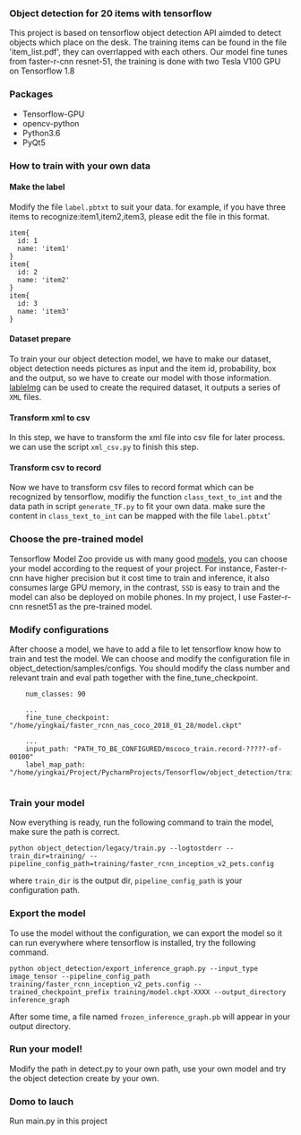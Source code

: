 ### Object detection for 20 items with tensorflow
This project is based on tensorflow object detection API aimded
 to detect objects which place on the desk. The training items
 can be found in the file 'item_list.pdf', they can overrlapped
 with each others. Our model fine tunes from faster-r-cnn 
  resnet-51, the training is done with two Tesla V100 GPU on
  Tensorflow 1.8 
    
### Packages
* Tensorflow-GPU
* opencv-python
* Python3.6
* PyQt5
### How to train with your own data
#### Make the label
Modify the file `label.pbtxt` to suit your data. for example, if you
have three items to recognize:item1,item2,item3, please edit the file
in this format.
```
item{
  id: 1
  name: 'item1'
}
item{
  id: 2
  name: 'item2'
}
item{
  id: 3
  name: 'item3'
}
```
#### Dataset prepare
To train your our object detection model, we have to make our 
dataset, object detection needs pictures as input and the item
id, probability, box and the output, so we have to create our
model with those information. [lableImg](https://github.com/tzutalin/labelImg.git)
can be used to create the required dataset, it outputs a series of `XML` 
files.
#### Transform xml to csv
In this step, we have to transform the xml file into csv file for
later process. we can use the script `xml_csv.py` to finish this step.
#### Transform csv to record
Now we have to transform csv files to record format which can be recognized
by tensorflow, modifiy the function `class_text_to_int` and the
data path in script `generate_TF.py` to fit your own data. make sure 
the content in `class_text_to_int` can be mapped with the file `label.pbtxt`'
### Choose the pre-trained model
Tensorflow Model Zoo provide us with many good [models](https://github.com/tensorflow/models/blob/master/research/object_detection/g3doc/detection_model_zoo.md),
you can choose your model according to the request of your project. For
instance, Faster-r-cnn have higher precision but it cost time to train and
inference, it also consumes large GPU memory, in the contrast, `SSD`
is easy to train and the model can also be deployed on mobile phones.
In my project, I use Faster-r-cnn resnet51 as the pre-trained model.
### Modify configurations
After choose a model, we have to add a file to let tensorflow know how
to train and test the model. We can choose and modify the
configuration file in object_detection/samples/configs. You should
modify the class number and relevant train and eval path together
with the fine_tune_checkpoint.
```
    num_classes: 90
    
    ...
    fine_tune_checkpoint: "/home/yingkai/faster_rcnn_nas_coco_2018_01_28/model.ckpt"
    
    ...
    input_path: "PATH_TO_BE_CONFIGURED/mscoco_train.record-?????-of-00100"
    label_map_path: "/home/yingkai/Project/PycharmProjects/Tensorflow/object_detection/training/label.pbtxt"
    
```
### Train your model
Now everything is ready, run the following command to train the model,
make sure the path is correct.
```angular2html
python object_detection/legacy/train.py --logtostderr --train_dir=training/ --pipeline_config_path=training/faster_rcnn_inception_v2_pets.config
```
where `train_dir` is the output dir, `pipeline_config_path` is your configuration path.
### Export the model
To use the model without the configuration, we can export the model
so it can run everywhere where tensorflow is installed, try the following
command.
```angular2html
python object_detection/export_inference_graph.py --input_type image_tensor --pipeline_config_path training/faster_rcnn_inception_v2_pets.config --trained_checkpoint_prefix training/model.ckpt-XXXX --output_directory inference_graph
```
After some time, a file named `frozen_inference_graph.pb` will appear in your
output directory.
### Run your model!
Modify the path in detect.py to your own path, use your own model and
try the object detection create by your own.
### Domo to lauch
Run main.py in this project